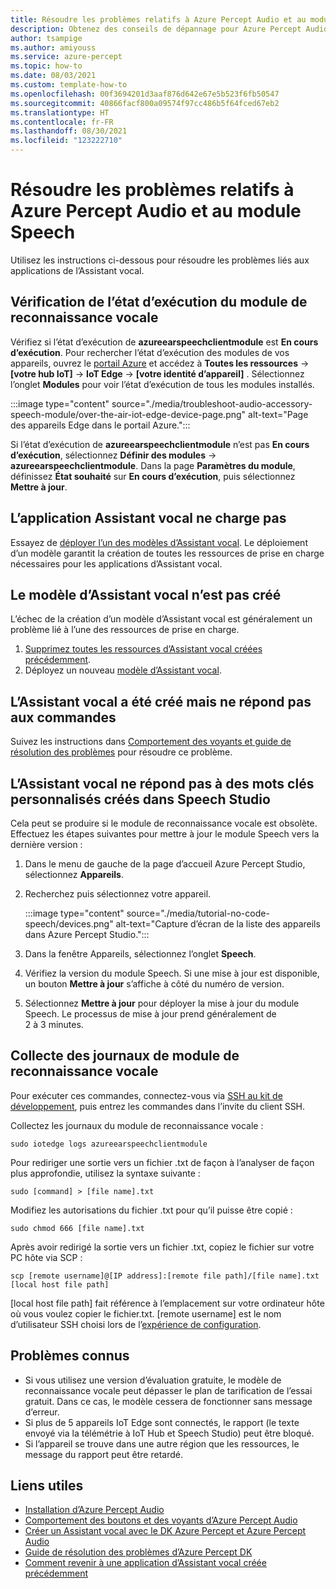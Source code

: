 ```yaml
---
title: Résoudre les problèmes relatifs à Azure Percept Audio et au module Speech
description: Obtenez des conseils de dépannage pour Azure Percept Audio et azureearspeechclientmodule.
author: tsampige
ms.author: amiyouss
ms.service: azure-percept
ms.topic: how-to
ms.date: 08/03/2021
ms.custom: template-how-to
ms.openlocfilehash: 00f3694201d3aaf876d642e67e5b523f6fb50547
ms.sourcegitcommit: 40866facf800a09574f97cc486b5f64fced67eb2
ms.translationtype: HT
ms.contentlocale: fr-FR
ms.lasthandoff: 08/30/2021
ms.locfileid: "123222710"
---
```

# <a name="troubleshoot-azure-percept-audio-and-speech-module"></a>Résoudre les problèmes relatifs à Azure Percept Audio et au module Speech

Utilisez les instructions ci-dessous pour résoudre les problèmes liés aux applications de l’Assistant vocal.

## <a name="checking-runtime-status-of-the-speech-module"></a>Vérification de l’état d’exécution du module de reconnaissance vocale

Vérifiez si l’état d’exécution de **azureearspeechclientmodule** est **En cours d’exécution**. Pour rechercher l’état d’exécution des modules de vos appareils, ouvrez le [portail Azure](https://portal.azure.com/) et accédez à **Toutes les ressources** ->  **[votre hub IoT]**  -> **IoT Edge** ->  **[votre identité d’appareil]** . Sélectionnez l’onglet **Modules** pour voir l’état d’exécution de tous les modules installés.

:::image type="content" source="./media/troubleshoot-audio-accessory-speech-module/over-the-air-iot-edge-device-page.png" alt-text="Page des appareils Edge dans le portail Azure.":::

Si l’état d’exécution de **azureearspeechclientmodule** n’est pas **En cours d’exécution**, sélectionnez **Définir des modules** -> **azureearspeechclientmodule**. Dans la page **Paramètres du module**, définissez **État souhaité** sur **En cours d’exécution**, puis sélectionnez **Mettre à jour**.

## <a name="voice-assistant-application-doesnt-load"></a>L’application Assistant vocal ne charge pas
Essayez de [déployer l’un des modèles d’Assistant vocal](./tutorial-no-code-speech.md). Le déploiement d’un modèle garantit la création de toutes les ressources de prise en charge nécessaires pour les applications d’Assistant vocal.

## <a name="voice-assistant-template-doesnt-get-created"></a>Le modèle d’Assistant vocal n’est pas créé
L’échec de la création d’un modèle d’Assistant vocal est généralement un problème lié à l’une des ressources de prise en charge.
1. [Supprimez toutes les ressources d’Assistant vocal créées précédemment](./delete-voice-assistant-application.md).
1. Déployez un nouveau [modèle d’Assistant vocal](./tutorial-no-code-speech.md).

## <a name="voice-assistant-was-created-but-doesnt-respond-to-commands"></a>L’Assistant vocal a été créé mais ne répond pas aux commandes
Suivez les instructions dans [Comportement des voyants et guide de résolution des problèmes](audio-button-led-behavior.md) pour résoudre ce problème.

## <a name="voice-assistant-doesnt-respond-to-custom-keywords-created-in-speech-studio"></a>L’Assistant vocal ne répond pas à des mots clés personnalisés créés dans Speech Studio
Cela peut se produire si le module de reconnaissance vocale est obsolète. Effectuez les étapes suivantes pour mettre à jour le module Speech vers la dernière version :

1. Dans le menu de gauche de la page d’accueil Azure Percept Studio, sélectionnez **Appareils**.
1. Recherchez puis sélectionnez votre appareil.

    :::image type="content" source="./media/tutorial-no-code-speech/devices.png" alt-text="Capture d’écran de la liste des appareils dans Azure Percept Studio.":::
1. Dans la fenêtre Appareils, sélectionnez l’onglet **Speech**.
1. Vérifiez la version du module Speech. Si une mise à jour est disponible, un bouton **Mettre à jour** s’affiche à côté du numéro de version.
1. Sélectionnez **Mettre à jour** pour déployer la mise à jour du module Speech. Le processus de mise à jour prend généralement de 2 à 3 minutes.

## <a name="collecting-speech-module-logs"></a>Collecte des journaux de module de reconnaissance vocale
Pour exécuter ces commandes, connectez-vous via [SSH au kit de développement](./how-to-ssh-into-percept-dk.md), puis entrez les commandes dans l’invite du client SSH.

Collectez les journaux du module de reconnaissance vocale :

```console
sudo iotedge logs azureearspeechclientmodule
```

Pour rediriger une sortie vers un fichier .txt de façon à l’analyser de façon plus approfondie, utilisez la syntaxe suivante :

```console
sudo [command] > [file name].txt
```

Modifiez les autorisations du fichier .txt pour qu’il puisse être copié :

```console
sudo chmod 666 [file name].txt
```

Après avoir redirigé la sortie vers un fichier .txt, copiez le fichier sur votre PC hôte via SCP :

```console
scp [remote username]@[IP address]:[remote file path]/[file name].txt [local host file path]
```

[local host file path] fait référence à l’emplacement sur votre ordinateur hôte où vous voulez copier le fichier.txt. [remote username] est le nom d’utilisateur SSH choisi lors de l’[expérience de configuration](./quickstart-percept-dk-set-up.md).

## <a name="known-issues"></a>Problèmes connus
- Si vous utilisez une version d’évaluation gratuite, le modèle de reconnaissance vocale peut dépasser le plan de tarification de l’essai gratuit. Dans ce cas, le modèle cessera de fonctionner sans message d’erreur.
- Si plus de 5 appareils IoT Edge sont connectés, le rapport (le texte envoyé via la télémétrie à IoT Hub et Speech Studio) peut être bloqué.
- Si l’appareil se trouve dans une autre région que les ressources, le message du rapport peut être retardé. 

## <a name="useful-links"></a>Liens utiles
- [Installation d’Azure Percept Audio](./quickstart-percept-audio-setup.md)
- [Comportement des boutons et des voyants d’Azure Percept Audio](./audio-button-led-behavior.md)
- [Créer un Assistant vocal avec le DK Azure Percept et Azure Percept Audio](./tutorial-no-code-speech.md)
- [Guide de résolution des problèmes d’Azure Percept DK](./troubleshoot-dev-kit.md)
- [Comment revenir à une application d’Assistant vocal créée précédemment](return-to-voice-assistant-application-window.md)
